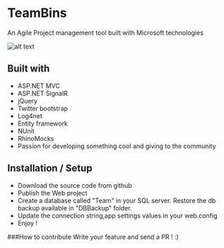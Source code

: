 TeamBins
========

An Agile Project management tool built with Microsoft technologies


![alt text](https://f.cloud.github.com/assets/144469/1905478/cfc2bae4-7c9e-11e3-9485-0fd7737d5ac6.png "Logo Title Text 1")


Built with
-----------

* ASP.NET MVC
* ASP.NET SignalR
* jQuery
* Twitter bootstrap
* Log4net
* Entity framework 
* NUnit
* RhinoMocks
* Passion for developing something cool and giving to the community


Installation / Setup
--------------
+ Download the source code from github
+ Publish the Web project
+ Create a database called "Team" in your SQL server. Restore the db backup available in "DBBackup" folder.
+ Update the connection string,app settings values in your web.config
+ Enjoy !



###How to contribute
Write your feature and send a PR ! :)



    